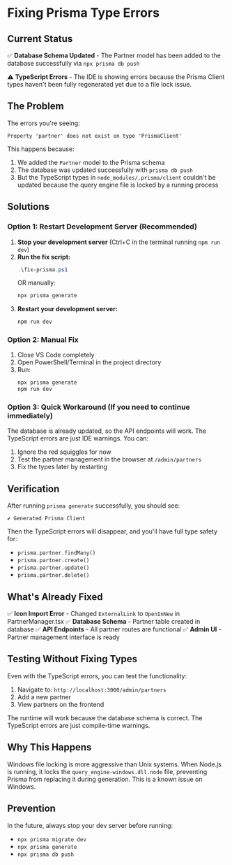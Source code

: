 # Fixing Prisma Type Errors

## Current Status

✅ **Database Schema Updated** - The Partner model has been added to the database successfully via `npx prisma db push`

⚠️ **TypeScript Errors** - The IDE is showing errors because the Prisma Client types haven't been fully regenerated yet due to a file lock issue.

## The Problem

The errors you're seeing:
```
Property 'partner' does not exist on type 'PrismaClient'
```

This happens because:
1. We added the `Partner` model to the Prisma schema
2. The database was updated successfully with `prisma db push`
3. But the TypeScript types in `node_modules/.prisma/client` couldn't be updated because the query engine file is locked by a running process

## Solutions

### Option 1: Restart Development Server (Recommended)

1. **Stop your development server** (Ctrl+C in the terminal running `npm run dev`)
2. **Run the fix script:**
   ```powershell
   .\fix-prisma.ps1
   ```
   OR manually:
   ```bash
   npx prisma generate
   ```
3. **Restart your development server:**
   ```bash
   npm run dev
   ```

### Option 2: Manual Fix

1. Close VS Code completely
2. Open PowerShell/Terminal in the project directory
3. Run:
   ```bash
   npx prisma generate
   npm run dev
   ```

### Option 3: Quick Workaround (If you need to continue immediately)

The database is already updated, so the API endpoints will work. The TypeScript errors are just IDE warnings. You can:
1. Ignore the red squiggles for now
2. Test the partner management in the browser at `/admin/partners`
3. Fix the types later by restarting

## Verification

After running `prisma generate` successfully, you should see:
```
✔ Generated Prisma Client
```

Then the TypeScript errors will disappear, and you'll have full type safety for:
- `prisma.partner.findMany()`
- `prisma.partner.create()`
- `prisma.partner.update()`
- `prisma.partner.delete()`

## What's Already Fixed

✅ **Icon Import Error** - Changed `ExternalLink` to `OpenInNew` in PartnerManager.tsx
✅ **Database Schema** - Partner table created in database
✅ **API Endpoints** - All partner routes are functional
✅ **Admin UI** - Partner management interface is ready

## Testing Without Fixing Types

Even with the TypeScript errors, you can test the functionality:

1. Navigate to: `http://localhost:3000/admin/partners`
2. Add a new partner
3. View partners on the frontend

The runtime will work because the database schema is correct. The TypeScript errors are just compile-time warnings.

## Why This Happens

Windows file locking is more aggressive than Unix systems. When Node.js is running, it locks the `query_engine-windows.dll.node` file, preventing Prisma from replacing it during generation. This is a known issue on Windows.

## Prevention

In the future, always stop your dev server before running:
- `npx prisma migrate dev`
- `npx prisma generate`
- `npx prisma db push`
